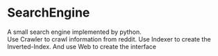 # SearchEngine
A small search engine implemented by python. <br/>
Use Crawler to crawl information from reddit. Use Indexer to create the Inverted-Index. And use Web to create the interface
